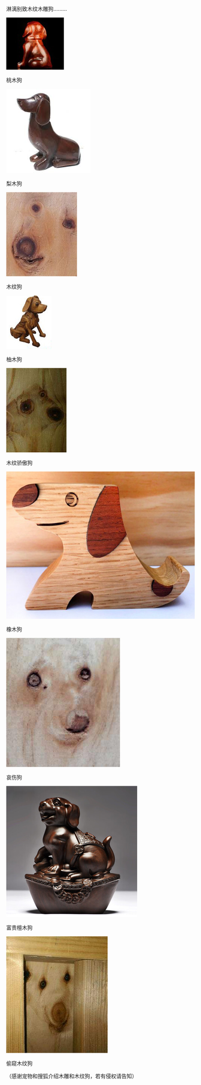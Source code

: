 淋漓别致木纹木雕狗.........


![淋漓别致木纹和木雕狗](https://github.com/ywangnccu/ywang/blob/main/images/Dog/MahoganyDog.jpg)

桃木狗


![淋漓别致木纹和木雕狗](https://github.com/ywangnccu/ywang/blob/main/images/Dog/PearDog.jpg)

梨木狗


![淋漓别致木纹和木雕狗](https://github.com/ywangnccu/ywang/blob/main/images/Dog/WoodGrainDog.jpg)

木纹狗


![淋漓别致木纹和木雕狗](https://github.com/ywangnccu/ywang/blob/main/images/Dog/TeakDog.jpg)

柚木狗


![淋漓别致木纹和木雕狗](https://github.com/ywangnccu/ywang/blob/main/images/Dog/ProudDog.jpg)

木纹骄傲狗


![淋漓别致木纹和木雕狗](https://github.com/ywangnccu/ywang/blob/main/images/Dog/OakDog.jpg)

橡木狗


![淋漓别致木纹和木雕狗](https://github.com/ywangnccu/ywang/blob/main/images/Dog/SadDog.jpg)

哀伤狗


![淋漓别致木纹和木雕狗](https://github.com/ywangnccu/ywang/blob/main/images/Dog/RichDog.jpg)

富贵檀木狗


![淋漓别致木纹和木雕狗](https://github.com/ywangnccu/ywang/blob/main/images/Dog/PeekDog.jpg)

偷窥木纹狗


（感谢宠物和搜狐介绍木雕和木纹狗，若有侵权请告知）
